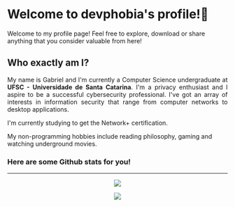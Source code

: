 # Welcome to devphobia's profile!👹
Welcome to my profile page! Feel free to explore, download or share anything that you consider valuable from here!
## Who exactly am I?
<p align="justify">
    My name is Gabriel and I'm currently a Computer Science undergraduate at <b>UFSC - Universidade de Santa Catarina</b>. 
    I'm a privacy enthusiast and I aspire to be a successful cybersecurity professional. I've got an array of interests in
    information security that range from computer networks to desktop applications.
</p>

I'm currently studying to get the Network+ certification.

My non-programming hobbies include reading philosophy, gaming and watching underground movies.

### Here are some Github stats for you!
---

<p align="center">
    <img src="https://github-readme-stats.vercel.app/api?username=devphobia&count_private=true&theme=dracula" align="center">
</p>

<p align="center">
    <img src="https://github-readme-stats.vercel.app/api/top-langs/?username=devphobia&layout=compact&theme=dracula" align="center">
</p>
